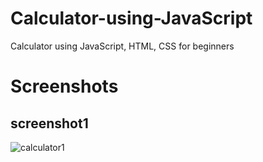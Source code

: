 # Calculator-using-JavaScript
Calculator using JavaScript, HTML, CSS for beginners

# Screenshots
## screenshot1
![calculator1](https://user-images.githubusercontent.com/37725645/147166660-be49ad6b-d68d-4af4-a79d-68e6277e1a18.PNG)
